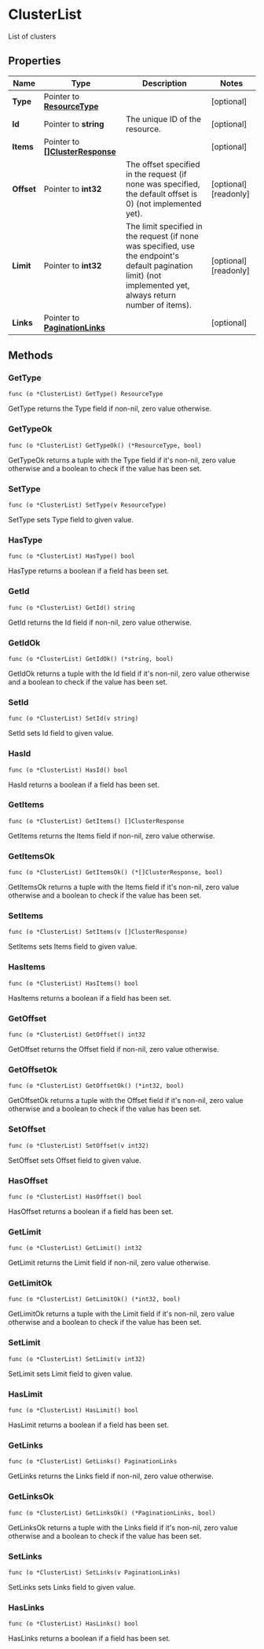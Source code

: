 # ClusterList

List of clusters


## Properties

|Name | Type | Description | Notes|
|------------ | ------------- | ------------- | -------------|
|**Type** | Pointer to [**ResourceType**](ResourceType.md) |  | [optional] |
|**Id** | Pointer to **string** | The unique ID of the resource. | [optional] |
|**Items** | Pointer to [**[]ClusterResponse**](ClusterResponse.md) |  | [optional] |
|**Offset** | Pointer to **int32** | The offset specified in the request (if none was specified, the default offset is 0) (not implemented yet).  | [optional] [readonly] |
|**Limit** | Pointer to **int32** | The limit specified in the request (if none was specified, use the endpoint&#39;s default pagination limit) (not implemented yet, always return number of items).  | [optional] [readonly] |
|**Links** | Pointer to [**PaginationLinks**](PaginationLinks.md) |  | [optional] |

## Methods


### GetType

`func (o *ClusterList) GetType() ResourceType`

GetType returns the Type field if non-nil, zero value otherwise.

### GetTypeOk

`func (o *ClusterList) GetTypeOk() (*ResourceType, bool)`

GetTypeOk returns a tuple with the Type field if it's non-nil, zero value otherwise
and a boolean to check if the value has been set.

### SetType

`func (o *ClusterList) SetType(v ResourceType)`

SetType sets Type field to given value.

### HasType

`func (o *ClusterList) HasType() bool`

HasType returns a boolean if a field has been set.

### GetId

`func (o *ClusterList) GetId() string`

GetId returns the Id field if non-nil, zero value otherwise.

### GetIdOk

`func (o *ClusterList) GetIdOk() (*string, bool)`

GetIdOk returns a tuple with the Id field if it's non-nil, zero value otherwise
and a boolean to check if the value has been set.

### SetId

`func (o *ClusterList) SetId(v string)`

SetId sets Id field to given value.

### HasId

`func (o *ClusterList) HasId() bool`

HasId returns a boolean if a field has been set.

### GetItems

`func (o *ClusterList) GetItems() []ClusterResponse`

GetItems returns the Items field if non-nil, zero value otherwise.

### GetItemsOk

`func (o *ClusterList) GetItemsOk() (*[]ClusterResponse, bool)`

GetItemsOk returns a tuple with the Items field if it's non-nil, zero value otherwise
and a boolean to check if the value has been set.

### SetItems

`func (o *ClusterList) SetItems(v []ClusterResponse)`

SetItems sets Items field to given value.

### HasItems

`func (o *ClusterList) HasItems() bool`

HasItems returns a boolean if a field has been set.

### GetOffset

`func (o *ClusterList) GetOffset() int32`

GetOffset returns the Offset field if non-nil, zero value otherwise.

### GetOffsetOk

`func (o *ClusterList) GetOffsetOk() (*int32, bool)`

GetOffsetOk returns a tuple with the Offset field if it's non-nil, zero value otherwise
and a boolean to check if the value has been set.

### SetOffset

`func (o *ClusterList) SetOffset(v int32)`

SetOffset sets Offset field to given value.

### HasOffset

`func (o *ClusterList) HasOffset() bool`

HasOffset returns a boolean if a field has been set.

### GetLimit

`func (o *ClusterList) GetLimit() int32`

GetLimit returns the Limit field if non-nil, zero value otherwise.

### GetLimitOk

`func (o *ClusterList) GetLimitOk() (*int32, bool)`

GetLimitOk returns a tuple with the Limit field if it's non-nil, zero value otherwise
and a boolean to check if the value has been set.

### SetLimit

`func (o *ClusterList) SetLimit(v int32)`

SetLimit sets Limit field to given value.

### HasLimit

`func (o *ClusterList) HasLimit() bool`

HasLimit returns a boolean if a field has been set.

### GetLinks

`func (o *ClusterList) GetLinks() PaginationLinks`

GetLinks returns the Links field if non-nil, zero value otherwise.

### GetLinksOk

`func (o *ClusterList) GetLinksOk() (*PaginationLinks, bool)`

GetLinksOk returns a tuple with the Links field if it's non-nil, zero value otherwise
and a boolean to check if the value has been set.

### SetLinks

`func (o *ClusterList) SetLinks(v PaginationLinks)`

SetLinks sets Links field to given value.

### HasLinks

`func (o *ClusterList) HasLinks() bool`

HasLinks returns a boolean if a field has been set.



